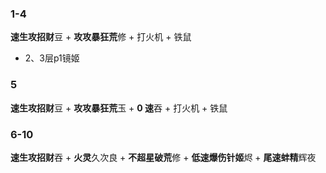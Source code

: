 ### 1-4
**速生攻招财**豆 + **攻攻暴狂荒**修 + 打火机 + 铁鼠
- 2、3层p1镜姬
### 5 
**速生攻招财**豆 + **攻攻暴狂荒**玉 + **0 速**吞 + 打火机 + 铁鼠
### 6-10
**速生攻招财**吞 + **火灵**久次良 + **不超星破荒**修 + **低速爆伤针姬**烬 +  **尾速蚌精**辉夜
